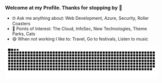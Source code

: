 <!--
<img align="right" src="https://github.com/kmt901/kmt901/blob/master/kaya_illustration.PNG" alt="Illustration of Kaya speaking at a conference with coding bubbles in background" width=350px height=465px/>
-->

### Welcome at my Profile. Thanks for stopping by 👋

- 🤓 Ask me anything about: Web Development, Azure, Security, Roller Coasters
- 📖 Points of Interest: The Cloud, InfoSec, New Technologies, Theme Parks, Cats
- 😄 When not working I like to: Travel, Go to festivals, Listen to music
<picture>
  <source
    media="(prefers-color-scheme: dark)"
    srcset="https://raw.githubusercontent.com/woeterman94/woeterman94/output/github-contribution-grid-snake-dark.svg"
  />
  <source
    media="(prefers-color-scheme: light)"
    srcset="https://raw.githubusercontent.com/woeterman94/woeterman94/output/github-contribution-grid-snake.svg"
  />
  <img
    alt="github contribution grid snake animation"
    src="https://raw.githubusercontent.com/woeterman94/woeterman94/output/github-contribution-grid-snake.svg"
  />
</picture>
